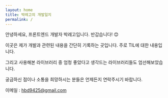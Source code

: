 ```yaml
---
layout: home
title: 박레고의 개발일지
permalink: /
---
```


안녕하세요, 프론트엔드 개발자 박레고입니다. 반갑습니다! 😊

이곳은 제가 개발과 관련된 내용을 간단히 기록하는 곳입니다. 주로 TIL에 대한 내용입니다.

그리고 사용해본 라이브러리 중 엄청 좋았다고 생각드는 라이브러리들도 엄선해보았습니다.

궁금하신 점이나 소통을 희망하시는 분들은 언제든지 연락주시기 바랍니다.

이메일 : hbd9425@gmail.com

